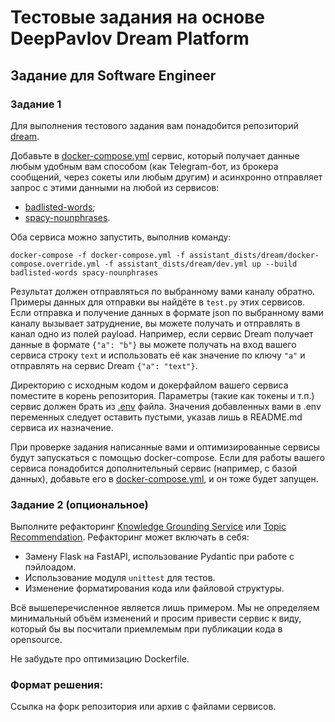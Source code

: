 #  Тестовые задания на основе DeepPavlov Dream Platform

## Задание для Software Engineer 

### Задание 1

Для выполнения тестового задания вам понадобится репозиторий [dream](https://github.com/deepmipt/dream). 

Добавьте в [docker-compose.yml](https://github.com/deepmipt/dream/blob/dev/docker-compose.yml) сервис, который получает данные любым удобным вам способом (как Telegram-бот, из брокера сообщений, через сокеты или любым другим) и асинхронно отправляет запрос с этими данными на любой из сервисов:

- [badlisted-words](https://github.com/deepmipt/dream/tree/main/annotators/BadlistedWordsDetector);
- [spacy-nounphrases](https://github.com/deepmipt/dream/tree/main/annotators/spacy_annotator).

Оба сервиса можно запустить, выполнив команду:

```commandline
docker-compose -f docker-compose.yml -f assistant_dists/dream/docker-compose.override.yml -f assistant_dists/dream/dev.yml up --build badlisted-words spacy-nounphrases
```

Результат должен отправляться по выбранному вами каналу обратно. Примеры данных для отправки вы найдёте в `test.py` этих сервисов. Если отправка и получение данных в формате json по выбранному вами каналу вызывает затруднение, вы можете получать и отправлять в канал одно из полей payload. Например, если сервис Dream получает данные в формате `{"a": "b"}` вы можете получать на вход вашего сервиса строку `text` и использовать её как значение по ключу `"a"` и отправлять на сервис Dream `{"a": "text"}`.

Директорию с исходным кодом и докерфайлом вашего сервиса поместите в корень репозитория. Параметры (такие как токены и т.п.) сервис должен брать из [.env](https://github.com/deepmipt/dream/blob/dev/.env) файла. Значения добавленных вами в .env переменных следует оставить пустыми, указав лишь в README.md сервиса их назначение.

При проверке задания написанные вами и оптимизированные сервисы будут запускаться с помощью docker-compose. Если для работы вашего сервиса понадобится дополнительный сервис (например, с базой данных), добавьте его в [docker-compose.yml](https://github.com/deepmipt/dream/blob/dev/docker-compose.yml), и он тоже будет запущен.

### Задание 2 (опциональное)

Выполните рефакторинг [Knowledge Grounding Service](https://github.com/deepmipt/dream/tree/dev/services/knowledge_grounding) или [Topic Recommendation](https://github.com/deepmipt/dream/tree/dev/annotators/topic_recommendation). Рефакторинг может включать в себя:

- Замену Flask на FastAPI, использование Pydantic при работе с пэйлоадом.
- Использование модуля `unittest` для тестов.
- Изменение форматирования кода или файловой структуры.

Всё вышеперечисленное является лишь примером. Мы не определяем минимальный объём изменений и просим привести сервис к виду, который бы вы посчитали приемлемым при публикации кода в opensource.

Не забудьте про оптимизацию Dockerfile.

### Формат решения:

Ссылка на форк репозитория или архив с файлами сервисов.
